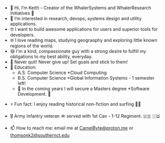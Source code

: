 - 👋 Hi, I’m Keith - Creator of the WhalerSystems and WhalerResearch Initiatives 🐳 
- 👀 I’m interested in research, devops, systems design and utility applications.
- 🤓 I want to build awesome applications for users and superior tools for developers. 
- 🌐 I love reading maps, studying geograophy and exploring little known regions of the world.
- 😄 I'm a kind, compassionate guy with a strong desire to fulfill my obligations to my best ability, everyday.
- 🚫 Never quit! Never give up! Set goals and stick to them!
- 🏫 Education:
        <ul>
       <li> A.S. Computer Science *Cloud Computing</li>
        <li>B.S. Computer Science *Global Information Systems - 1 semester left!</li>
        <li>🎱 In the coming years I will secure a Masters degree *Software Development. 🚀 </li>
</ul>

- ⚡ Fun fact: I enjoy reading historical non-fiction and surfing 🏄‍♂️
- 🎖️ Army Infantry veteran 🪖 served with 1st Cav - 1-12 Regiment. 🇺🇸 🇮🇶

 - 📫 How to reach me: email me at CamelByte@proton.me or thomsonk2@southernct.edu
